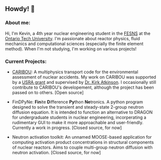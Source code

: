 ## Howdy! 👋

### About me:
Hi, I'm Kevin, a 4th year nuclear engineering student in the [FESNS](https://nuclear.ontariotechu.ca/index.php) at the [Ontario Tech University](https://ontariotechu.ca/). I'm passionate about reactor physics, fluid mechanics and computational sciences (especially the finite element method). When I'm not studying, I'm working on various projects!

### Current Projects:

- [CARIBOU](https://github.com/ksawatzky777/caribou): A multiphysics transport code for the environmental assessment of nuclear accidents. My work on CARIBOU was supported by a [USRA grant](https://research.ontariotechu.ca/students/undergraduate-research-awards.php) and supervised by [Dr. Kirk Atkinson](https://nuclear.ontariotechu.ca/people/faculty/dr-kirk-atkinson.php). I occasionally still contribute to CARIBOU's developement, although the project has been passed on to others. [Open source]

- FinDPyNe: **Fin**ite **D**ifference **Py**thon **Ne**tronics. A python program designed to solve the transient and steady-state 2-group neutron diffusion equation. It is intended to function an alternative to DRAGON for undergraduate students in nuclear engineering, incorperating a rudimentary GUI to make it more approachable and user-friendly. Currently a work in progress. [Closed source, for now]

- Neutron activation toolkit: An unnamed MOOSE-based application for computing activation product concentrations in structural components of nuclear reactors. Aims to couple multi-group neutron diffusion with neutron activation. [Closed source, for now]

<!--
**ksawatzky777/ksawatzky777** is a ✨ _special_ ✨ repository because its `README.md` (this file) appears on your GitHub profile.

Here are some ideas to get you started:

- 🔭 I’m currently working on ...
- 🌱 I’m currently learning ...
- 👯 I’m looking to collaborate on ...
- 🤔 I’m looking for help with ...
- 💬 Ask me about ...
- 📫 How to reach me: ...
- 😄 Pronouns: ...
- ⚡ Fun fact: ...
-->
